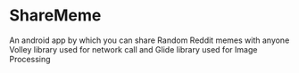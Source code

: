 # ShareMeme
An android app by which you can share Random Reddit memes with anyone
Volley library used for network call and Glide library used for Image Processing
